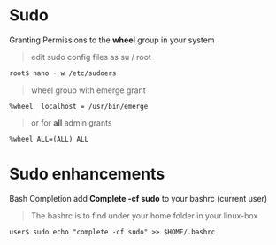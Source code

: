 # Sudo
Granting Permissions to the **wheel** group in your system
> edit sudo config files as su / root
```Bash Androidstudio
root$ nano - w /etc/sudoers
```
> wheel group with emerge grant
```
%wheel  localhost = /usr/bin/emerge
```
> or for **all** admin grants
```
%wheel ALL=(ALL) ALL
```

# Sudo enhancements
Bash Completion add **Complete -cf sudo** to your bashrc (current user)
> The bashrc is to find under your home folder in your linux-box
```
user$ sudo echo "complete -cf sudo" >> $HOME/.bashrc
```
